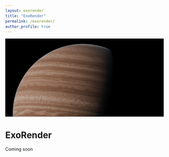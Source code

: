 ```yaml
---
layout: exorender
title: "ExoRender"
permalink: /exorender/
author_profile: true
---
```


<div class="gallery">
<img src="/images/render1_web.png" alt="Render 1">
</div>


# ExoRender
Coming soon
